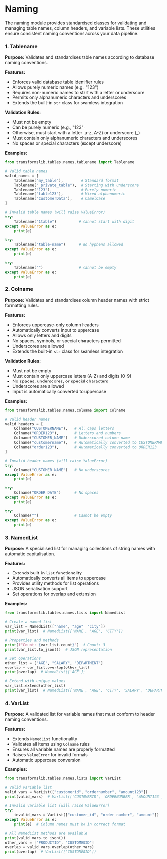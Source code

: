 # Naming

The naming module provides standardised classes for validating and managing table names, column headers, and variable lists. These utilities ensure consistent naming conventions across your data pipeline.

### 1. Tablename
**Purpose:** Validates and standardises table names according to database naming conventions.

**Features:**
- Enforces valid database table identifier rules
- Allows purely numeric names (e.g., "123")
- Requires non-numeric names to start with a letter or underscore
- Permits only alphanumeric characters and underscores
- Extends the built-in `str` class for seamless integration

**Validation Rules:**
- Must not be empty
- Can be purely numeric (e.g., "123")
- Otherwise, must start with a letter (a-z, A-Z) or underscore (_)
- Must contain only alphanumeric characters and underscores
- No spaces or special characters (except underscore)

**Examples:**
```python
from transformslib.tables.names.tablename import Tablename

# Valid table names
valid_names = [
    Tablename("my_table"),        # Standard format
    Tablename("_private_table"),  # Starting with underscore
    Tablename("123"),             # Purely numeric
    Tablename("table123"),        # Mixed alphanumeric
    Tablename("CustomerData"),    # CamelCase
]

# Invalid table names (will raise ValueError)
try:
    Tablename("1table")          # Cannot start with digit
except ValueError as e:
    print(e)

try:
    Tablename("table-name")      # No hyphens allowed
except ValueError as e:
    print(e)

try:
    Tablename("")                # Cannot be empty
except ValueError as e:
    print(e)
```

### 2. Colname
**Purpose:** Validates and standardises column header names with strict formatting rules.

**Features:**
- Enforces uppercase-only column headers
- Automatically converts input to uppercase
- Allows only letters and digits
- No spaces, symbols, or special characters permitted
- Underscores are allowed
- Extends the built-in `str` class for seamless integration

**Validation Rules:**
- Must not be empty
- Must contain only uppercase letters (A-Z) and digits (0-9)
- No spaces, underscores, or special characters
- Underscores are allowed
- Input is automatically converted to uppercase

**Examples:**
```python
from transformslib.tables.names.colname import Colname

# Valid header names
valid_headers = [
    Colname("CUSTOMERNAME"),   # All caps letters
    Colname("ORDER123"),       # Letters and numbers
    Colname("CUSTOMER_NAME")   # Underscored column name
    Colname("customername"),   # Automatically converted to CUSTOMERNAME
    Colname("order123"),       # Automatically converted to ORDER123
]

# Invalid header names (will raise ValueError)
try:
    Colname("CUSTOMER_NAME")   # No underscores
except ValueError as e:
    print(e)

try:
    Colname("ORDER DATE")      # No spaces
except ValueError as e:
    print(e)

try:
    Colname("")                # Cannot be empty
except ValueError as e:
    print(e)
```

### 3. NamedList
**Purpose:** A specialised list for managing collections of string names with automatic capitalisation.

**Features:**
- Extends built-in `list` functionality
- Automatically converts all items to uppercase
- Provides utility methods for list operations
- JSON serialisation support
- Set operations for overlap and extension

**Examples:**
```python
from transformslib.tables.names.lists import NamedList

# Create a named list
var_list = NamedList(["name", "age", "city"])
print(var_list)  # NamedList(['NAME', 'AGE', 'CITY'])

# Properties and methods
print(f"Count: {var_list.count}")  # Count: 3
print(var_list.to_json())  # JSON representation

# Set operations
other_list = ["AGE", "SALARY", "DEPARTMENT"]
overlap = var_list.overlap(other_list)
print(overlap)  # NamedList(['AGE'])

# Extend with unique values
var_list.extend(other_list)
print(var_list)  # NamedList(['NAME', 'AGE', 'CITY', 'SALARY', 'DEPARTMENT'])
```

### 4. VarList
**Purpose:** A validated list for variable names that must conform to header naming conventions.

**Features:**
- Extends `NamedList` functionality
- Validates all items using `Colname` rules
- Ensures all variable names are properly formatted
- Raises `ValueError` for invalid formats
- Automatic uppercase conversion

**Examples:**
```python
from transformslib.tables.names.lists import VarList

# Valid variable list
valid_vars = VarList(["customerid", "ordernumber", "amount123"])
print(valid_vars)  # VarList(['CUSTOMERID', 'ORDERNUMBER', 'AMOUNT123'])

# Invalid variable list (will raise ValueError)
try:
    invalid_vars = VarList(["customer_id", "order number", "amount"])
except ValueError as e:
    print(e)  # Column names must be in correct format

# All NamedList methods are available
print(valid_vars.to_json())
other_vars = ["PRODUCTID", "CUSTOMERID"]
overlap = valid_vars.overlap(other_vars)
print(overlap)  # VarList(['CUSTOMERID'])
```


